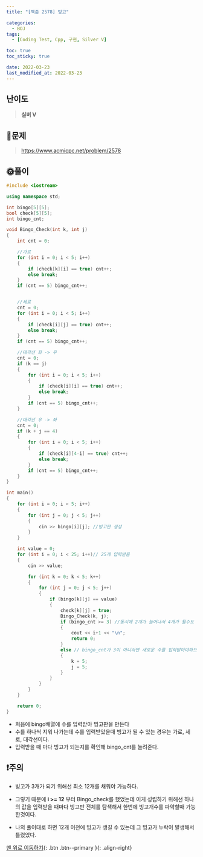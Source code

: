 ```yaml
---
title: "[백준 2578] 빙고"

categories:
  - BOJ
tags:
  - [Coding Test, Cpp, 구현, Silver V]

toc: true
toc_sticky: true

date: 2022-03-23
last_modified_at: 2022-03-23
---
```


## 난이도

> **실버 V**

## 📜문제

> <https://www.acmicpc.net/problem/2578>

## 🌞풀이

```c++
#include <iostream>

using namespace std;

int bingo[5][5];
bool check[5][5];
int bingo_cnt;

void Bingo_Check(int k, int j)
{
	int cnt = 0;

	//가로
	for (int i = 0; i < 5; i++)
	{
		if (check[k][i] == true) cnt++;
		else break;
	}
	if (cnt == 5) bingo_cnt++;


	//세로
	cnt = 0;
	for (int i = 0; i < 5; i++)
	{
		if (check[i][j] == true) cnt++;
		else break;
	}
	if (cnt == 5) bingo_cnt++;

	//대각선 좌 -> 우
	cnt = 0;
	if (k == j)
	{
		for (int i = 0; i < 5; i++)
		{
			if (check[i][i] == true) cnt++;
			else break;
		}
		if (cnt == 5) bingo_cnt++;
	}

	//대각선 우 -> 좌
	cnt = 0;
	if (k + j == 4)
	{
		for (int i = 0; i < 5; i++)
		{
			if (check[i][4-i] == true) cnt++;
			else break;
		}
		if (cnt == 5) bingo_cnt++;
	}
}

int main()
{
	for (int i = 0; i < 5; i++)
	{
		for (int j = 0; j < 5; j++)
		{
			cin >> bingo[i][j]; //빙고판 생성
		}
	}

	int value = 0;
	for (int i = 0; i < 25; i++)// 25개 입력받음
	{
		cin >> value;

		for (int k = 0; k < 5; k++)
		{
			for (int j = 0; j < 5; j++)
			{
				if (bingo[k][j] == value)
				{
					check[k][j] = true;
					Bingo_Check(k, j);
					if (bingo_cnt >= 3) //동시에 2개가 늘어나서 4개가 될수도 있어서 >= 붙임
					{
						cout << i+1 << "\n";
						return 0;
					}
					else // bingo_cnt가 3이 아니라면 새로운 수를 입력받아야하므로 탈출조건을 준다
					{
						k = 5;
						j = 5;
					}
				}
			}
		}
	}

	return 0;
}
```

- 처음에 bingo배열에 수를 입력받아 빙고판을 만든다
- 수를 하나씩 지워 나가는데 수를 입력받았을때 빙고가 될 수 있는 경우는 가로, 세로, 대각선이다.
- 입력받을 때 마다 빙고가 되는지를 확인해 bingo_cnt를 늘려준다.

## ❗주의

- 빙고가 3개가 되기 위해선 최소 12개를 채워야 가능하다.

- 그렇기 때문에 **i >= 12** 부터 Bingo_check를 했었는데 이게 성립하기 위해선 하나의 값을 입력받을 때마다 빙고판 전체를 탐색해서 한번에 빙고개수를 파악할때 가능한것이다.

- 나의 풀이대로 하면 12개 이전에 빙고가 생길 수 있는데 그 빙고가 누락이 발생해서 틀렸었다.

[맨 위로 이동하기](#){: .btn .btn--primary }{: .align-right}
